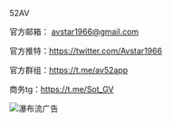 52AV

官方邮箱： avstar1966@gmail.com

官方推特：https://twitter.com/Avstar1966

官方群组：https://t.me/av52app

商务tg：https://t.me/Sot_GV


![瀑布流广告](https://github.com/52avapp/woaiav/assets/138754822/887b0249-06d5-4657-8789-b5765ba0b384)

